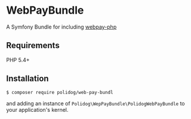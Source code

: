 # WebPayBundle

A Symfony Bundle for including [webpay-php](https://github.com/webpay/webpay-php)

## Requirements
PHP 5.4+

## Installation

```
$ composer require polidog/web-pay-bundl
```

and adding an instance of `Polidog\WepPayBundle\PolidogWebPayBundle` to your application's kernel.
